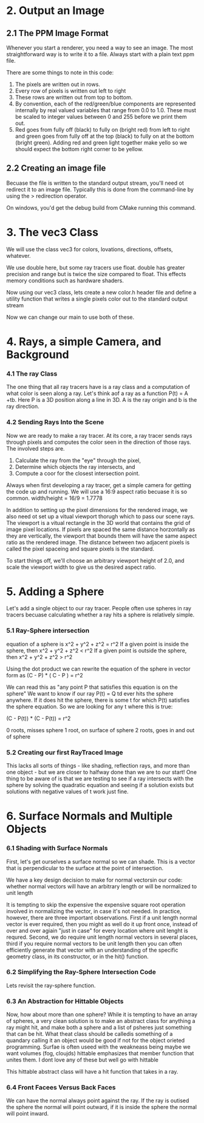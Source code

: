 # 2. Output an Image

## 2.1 The PPM Image Format

Whenever you start a renderer, you need a way to see an image. The most straightforward way is to write it to a file. Always start with a plain text ppm file. 

There are some things to note in this code:
1. The pixels are written out in rows.
2. Every row of pixels is written out left to right
3. These rows are written out from top to bottom.
4. By convention, each of the red/green/blue components are represented internally by real valued variables that range from 0.0 to 1.0. These must be scaled to integer values between 0 and 255 before we print them out.
5. Red goes from fully off (black) to fully on (bright red) from left to right and green goes from fully off at the top (black) to fully on at the bottom (bright green). Adding red and green light together make yello so we should expect the bottom right corner to be yellow. 


## 2.2 Creating an image file

Becuase the file is written to the standard output stream, you'll need ot redirect it to an image file. Typically this is done from the command-line by using the > redirection operator.

On windows, you'd get the debug build from CMake running this command.

# 3. The vec3 Class
We will use the class vec3 for colors, lovations, directions, offsets, whatever. 

We use double here, but some ray tracers use float. double has greater precision and range but is twice the size compared to float. This effects memory conditions such as hardware shaders.

Now using our vec3 class, lets create a new color.h header file and define a utility function that writes a single pixels color out to the standard output stream

Now we can change our main to use both of these.

# 4. Rays, a simple Camera, and Background

### 4.1 The ray Class
The one thing that all ray tracers have is a ray class and a computation of what color is seen along a ray. Let's think aof a ray as a function P(t) = A +tb. Here P is a 3D position along a line in 3D. A is the ray origin and b is the ray direction. 

### 4.2 Sending Rays Into the Scene
Now we are ready to make a ray tracer. At its core, a ray tracer sends rays through pixels and computes the color seen in the direction of those rays. The involved steps are.

1. Calculate the ray from the "eye" through the pixel,
2. Determine which objects the ray intersects, and
3. Compute a coor for the closest intersection point. 

Always when first developing a ray tracer, get a simple camera for getting the code up and running. We will use a 16:9 aspect ratio becuase it is so common. 
width/height = 16/9 = 1.7778

In addition to setting up the pixel dimensions for the rendered image, we also need ot set up a vitual viewport thorugh which to pass our scene rays. The viewport is a vitual rectangle in the 3D world that contains the grid of image pixel locations. If pixels are spaced the same distance horzontally as they are vertically, the viewport that bounds them will have the same aspect ratio as the rendered image. The distance between two adjacent pixels is called the pixel spaceing and square pixels is the standard. 

To start things off, we'll choose an arbitrary viewport height of 2.0, and scale the viewport width to give us the desired aspect ratio. 

# 5. Adding a Sphere
Let's add a single object to our ray tracer. People often use spheres in ray tracers becuase calculating whether a ray hits a sphere is relatively simple. 

###  5.1 Ray-Sphere intersection 
equation of a sphere is 
x^2 + y^2 + z^2 = r^2
If a given point  is inside the sphere, then x^2 + y^2 + z^2 < r^2
If a given point  is outside the sphere, then x^2 + y^2 + z^2 > r^2

Using the dot product we can rewrite the equation of the sphere in vector form as (C - P) * ( C - P ) = r^2

We can read this as "any point P that satisfies this equation is on the sphere" We want to know if our ray P(t) = Q td ever hits the sphere anywhere. If it does hit the sphere, there is some t for which P(t) satisfies the sphere equation. So we are looking for any t where this is true: 

(C - P(t)) * (C - P(t)) = r^2


0 roots, misses sphere
1 root, on surface of sphere
2 roots, goes in and out of sphere

### 5.2 Creating our first RayTraced Image
This lacks all sorts of things - like shading, reflection rays, and more than one object - but we are closer to halfway done than we are to our start! One thing to be aware of is that we are testing to see if a ray intersects with the sphere by solving the quadratic equation and seeing if a solution exists but solutions with negative values of t work just fine. 


# 6. Surface Normals and Multiple Objects

### 6.1 Shading with Surface Normals
First, let's get ourselves a surface normal so we can shade. This is a vector that is perpendicular to the surface at the point of intersection. 

We have a key design decision to make for normal vectorsin our code: whether normal vectors will have an arbitrary length or will be normalized to unit length

It is tempting to skip the expensive the expensive square root operation involved in normalizing the vector, in case it's not needed. In practice, however, there are three important observations. First if a unit length normal vector is ever required, then you might as well do it up front once, instead of over and over agiain "just in case" for every location where unit lenght is requred. Second, we do require unit length normal vectors in several places, third if you require normal vectors to be unit length then you can often efficiently generate that vector with an understanding of the specific geometry class, in its constructor, or in the hit() function. 

### 6.2 Simplifying the Ray-Sphere Intersection Code

Lets revisit the ray-sphere function.

### 6.3 An Abstraction for Hittable Objects
Now, how about more than one sphere? While it is tempting to have an array of spheres, a very clean solution is to make an abstract class for anything a ray might hit, and make both a sphere and a list of psheres just something that can be hit. What theat class should be calledis something of a quandary calling it an object would be good if not for the object orieted programming. Surfae is often useed with the weakneass being maybe we want volumes (fog, cloujds) hittable emphasizes that member function that unites them. I dont love any of these but well go with hittable

This hittable abstract class will have a hit function that takes in a ray. 


### 6.4 Front Facees Versus Back Faces

We can have the normal always point against the ray. If the ray is outised the sphere the normal will point outward, if it is inside the sphere the normal will point inward.